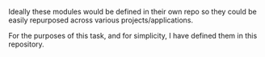 Ideally these modules would be defined in their own repo so they could be easily repurposed across various projects/applications.

For the purposes of this task, and for simplicity, I have defined them in this repository.
